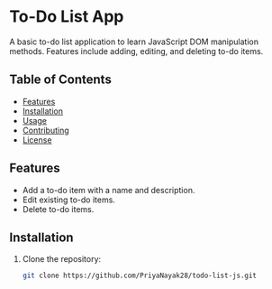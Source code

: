 # To-Do List App

A basic to-do list application to learn JavaScript DOM manipulation methods. Features include adding, editing, and deleting to-do items.

## Table of Contents
- [Features](#features)
- [Installation](#installation)
- [Usage](#usage)
- [Contributing](#contributing)
- [License](#license)

## Features
- Add a to-do item with a name and description.
- Edit existing to-do items.
- Delete to-do items.

## Installation
1. Clone the repository:
   ```bash
   git clone https://github.com/PriyaNayak28/todo-list-js.git
